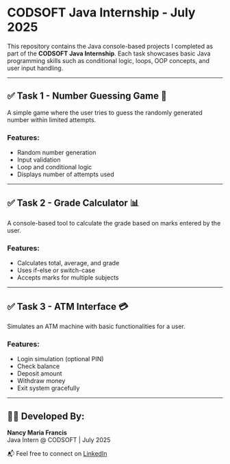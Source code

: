 # CODSOFT Java Internship - July 2025

This repository contains the Java console-based projects I completed as part of the **CODSOFT Java Internship**. Each task showcases basic Java programming skills such as conditional logic, loops, OOP concepts, and user input handling.

---

## ✅ Task 1 - Number Guessing Game 🎯
A simple game where the user tries to guess the randomly generated number within limited attempts.

### Features:
- Random number generation
- Input validation
- Loop and conditional logic
- Displays number of attempts used

---

## ✅ Task 2 - Grade Calculator 📊
A console-based tool to calculate the grade based on marks entered by the user.

### Features:
- Calculates total, average, and grade
- Uses if-else or switch-case
- Accepts marks for multiple subjects

---

## ✅ Task 3 - ATM Interface 💳
Simulates an ATM machine with basic functionalities for a user.

### Features:
- Login simulation (optional PIN)
- Check balance
- Deposit amount
- Withdraw money
- Exit system gracefully

---

## 👩‍💻 Developed By:
**Nancy Maria Francis**  
Java Intern @ CODSOFT | July 2025

📬 Feel free to connect on [LinkedIn](https://www.linkedin.com/in/nancy-maria-francis-217308293/)

